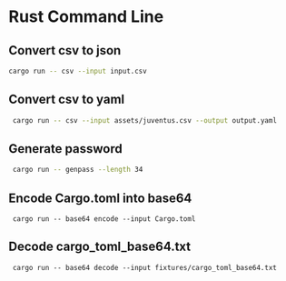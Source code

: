 # Rust Command Line

## Convert csv to json

```bash
cargo run -- csv --input input.csv 
```

## Convert csv to yaml 

```bash 
 cargo run -- csv --input assets/juventus.csv --output output.yaml
```

## Generate password 
```bash
 cargo run -- genpass --length 34

```

## Encode Cargo.toml into base64 
```shell
 cargo run -- base64 encode --input Cargo.toml
```

## Decode cargo_toml_base64.txt 
```shell
 cargo run -- base64 decode --input fixtures/cargo_toml_base64.txt
```